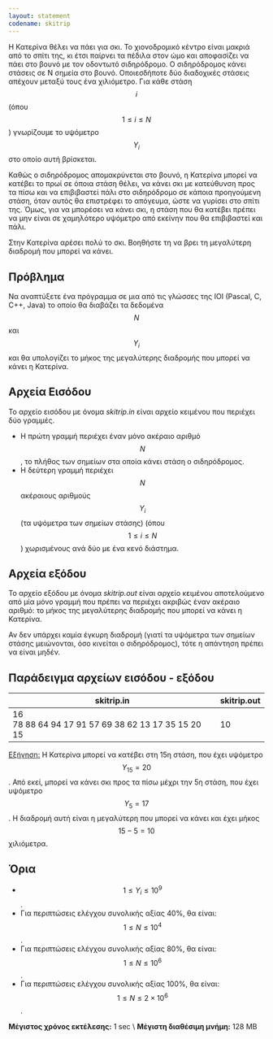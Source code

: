 ```yaml
---
layout: statement
codename: skitrip
---
```


Η Κατερίνα θέλει να πάει για σκι. Το χιονοδρομικό κέντρο είναι μακριά από το σπίτι της, κι έτσι παίρνει τα πέδιλα στον ώμο και αποφασίζει να πάει στο βουνό με τον οδοντωτό σιδηρόδρομο. Ο σιδηρόδρομος κάνει στάσεις σε Ν σημεία στο βουνό. Οποιεσδήποτε δύο διαδοχικές στάσεις απέχουν μεταξύ τους ένα χιλιόμετρο. Για κάθε στάση $$i$$ (όπου $$1 \le i \le N$$) γνωρίζουμε το υψόμετρο $$Y_i$$ στο οποίο αυτή βρίσκεται.

Καθώς ο σιδηρόδρομος απομακρύνεται στο βουνό, η Κατερίνα μπορεί να κατέβει το πρωί σε όποια στάση θέλει, να κάνει σκι με κατεύθυνση προς τα πίσω και να επιβιβαστεί πάλι στο σιδηρόδρομο σε κάποια προηγούμενη στάση, όταν αυτός θα επιστρέφει το απόγευμα, ώστε να γυρίσει στο σπίτι της. Όμως, για να μπορέσει να κάνει σκι, η στάση που θα κατέβει πρέπει να μην είναι σε χαμηλότερο υψόμετρο από εκείνην που θα επιβιβαστεί και πάλι.

Στην Κατερίνα αρέσει πολύ το σκι. Βοηθήστε τη να βρει τη μεγαλύτερη διαδρομή που μπορεί να κάνει.

## Πρόβλημα

Να αναπτύξετε ένα πρόγραμμα σε μια από τις γλώσσες της IOI (Pascal, C, C++, Java) το οποίο θα διαβάζει τα δεδομένα $$N$$ και $$Y_i$$ και θα υπολογίζει το μήκος της μεγαλύτερης διαδρομής που μπορεί να κάνει η Κατερίνα.

## Αρχεία Εισόδου

Το αρχείο εισόδου με όνομα *skitrip.in* είναι αρχείο κειμένου που περιέχει δύο γραμμές.

* Η πρώτη γραμμή περιέχει έναν μόνο ακέραιο αριθμό $$N$$, το πλήθος των σημείων στα οποία κάνει στάση ο σιδηρόδρομος.
* Η δεύτερη γραμμή περιέχει $$N$$ ακέραιους αριθμούς $$Y_i$$ (τα υψόμετρα των σημείων στάσης) (όπου $$1 \le i \le N$$) χωρισμένους ανά δύο με ένα κενό διάστημα.

## Αρχεία εξόδου

Το αρχείο εξόδου με όνομα *skitrip.out* είναι αρχείο κειμένου αποτελούμενο από μία μόνο γραμμή που πρέπει να περιέχει ακριβώς έναν ακέραιο αριθμό: το μήκος της μεγαλύτερης διαδρομής που μπορεί να κάνει η Κατερίνα.

Αν δεν υπάρχει καμία έγκυρη διαδρομή (γιατί τα υψόμετρα των σημείων στάσης μειώνονται, όσο κινείται ο σιδηρόδρομος), τότε η απάντηση πρέπει να είναι μηδέν.

## Παράδειγμα αρχείων εισόδου - εξόδου

| **skitrip.in**                                             | **skitrip.out** |
| ------------------------------------------------------ | ----------- |
| 16<br/>78 88 64 94 17 91 57 69 38 62 13 17 35 15 20 15 | 10          |

<u>Εξήγηση:</u> Η Κατερίνα μπορεί να κατέβει στη 15η στάση, που έχει υψόμετρο $$Y_{15} = 20$$. Από εκεί, μπορεί να κάνει σκι προς τα πίσω μέχρι την 5η στάση, που έχει υψόμετρο $$Y_5 = 17$$. Η διαδρομή αυτή είναι η μεγαλύτερη που μπορεί να κάνει και έχει μήκος $$15−5 = 10$$ χιλιόμετρα.

## Όρια

* $$1 \le Y_i \le 10^9$$.
* Για περιπτώσεις ελέγχου συνολικής αξίας 40%, θα είναι: $$1 \le N \le 10^4$$.
* Για περιπτώσεις ελέγχου συνολικής αξίας 80%, θα είναι: $$1 \le N \le 10^6$$.
* Για περιπτώσεις ελέγχου συνολικής αξίας 100%, θα είναι: $$1 \le N \le 2\times 10^6$$.

**Μέγιστος χρόνος εκτέλεσης:** 1 sec \\
**Μέγιστη διαθέσιμη μνήμη:** 128 MB
